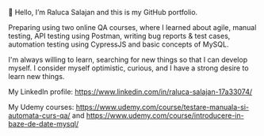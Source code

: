 :cherry_blossom: Hello, I’m Raluca Salajan and this is my GitHub portfolio.

Preparing using two online QA courses, where I learned about agile, manual testing, API testing using Postman, writing bug reports & test cases, automation testing using CypressJS and basic concepts of MySQL.

I'm always willing to learn, searching for new things so that I can develop myself. 
I consider myself optimistic, curious, and I have a strong desire to learn new things.

My LinkedIn profile: https://www.linkedin.com/in/raluca-salajan-17a33074/

My Udemy courses: https://www.udemy.com/course/testare-manuala-si-automata-curs-qa/ and https://www.udemy.com/course/introducere-in-baze-de-date-mysql/

